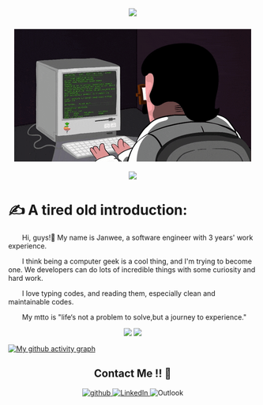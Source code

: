 <!-- 动态打字效果 -->
<h1 align="center">
  <a href="https://sunguoqi.com/">
    <img src="https://readme-typing-svg.herokuapp.com/?lines=%22B-tree...Hash%20Tables...%22;Uh...Hi!A%20bit%20tense%20here...&center=true&size=27">
  </a>
</h1>

<!-- 敲代码的图片 -->
<div align="center" ><img order-radius="100px" src="https://github.com/janwee-sha/janwee-sha/blob/main/material/typing_code.gif"/></div>
<br>

<!-- 贪吃蛇代码贡献图 -->
<div align="center"><img src="https://cdn.jsdelivr.net/gh/janwee-sha/janwee-sha/contribution-snake/github-contribution-grid-snake.svg" /></div>

<!-- 自我介绍 -->
# ✍️ A tired old introduction:

<p>&emsp;&emsp;Hi, guys!👋 My name is Janwee, a software engineer with 3 years' work experience.</p>
<p>&emsp;&emsp;I think being a computer geek is a cool thing, and I'm trying to become one. We developers can do lots of incredible things with some curiosity and hard work.</p>
<p>&emsp;&emsp;I love typing codes, and reading them, especially clean and maintainable codes.</p>
<p>&emsp;&emsp;My mtto is "life‘s not a problem to solve,but a journey to experience."</p>

<!-- GitHub数据统计 -->
<div align="center">
  <img height="137px" src="https://github-readme-stats.vercel.app/api?username=janwee-sha&hide_title=true&hide_border=true&show_icons=trueline_height=21&text_color=000&icon_color=000&bg_color=0,ea6161,ffc64d,fffc4d,52fa5a&theme=graywhite" />
  <img height="137px" src="https://github-readme-stats.vercel.app/api/top-langs/?username=janwee-sha&hide_title=true&hide_border=true&layout=compact&langs_count=6&text_color=000&icon_color=fff&bg_color=0,52fa5a,4dfcff,c64dff&theme=graywhite" />
</div>

[![My github activity graph](https://activity-graph.herokuapp.com/graph?username=janwee-sha&theme=xcode)](https://github.com/janwee-sha)

<h2 align="center">Contact Me !! 🤝</h2> 

<p align="center">
<a href="https://github.com/janwee-sha" target="_blank">
<img src=https://img.shields.io/badge/github-%2324292e.svg?&style=for-the-badge&logo=github&logoColor=white alt=github style="margin-bottom: 5px;" />
</a>
<a href="https://www.linkedin.cn/incareer/in/janwee-sha-230577212" target="_blank">
<img alt="LinkedIn" src="https://img.shields.io/badge/linkedin%20-%230077B5.svg?&style=for-the-badge&logo=linkedin&logoColor=white"/>
</a>
<!-- <img alt="Gmail" src="https://img.shields.io/badge/Gmail-D14836?style=for-the-badge&logo=gmail&logoColor=white" /> -->
<!-- <a href="mailto:janwee_sha@outlook.com" target="_blank"> -->
<img alt="Outlook" src="https://img.shields.io/badge/microsoftoutlook.svg?&style=for-the-badge&logo=&logoColor=white"/>
<!-- </a> -->
</p>